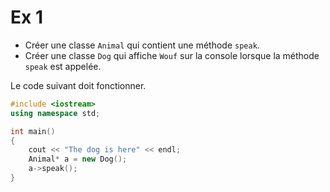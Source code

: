 # Ex 1

- Créer une classe `Animal` qui contient une méthode `speak`.
- Créer une classe `Dog` qui affiche `Wouf` sur la console lorsque la méthode  
  `speak` est appelée.

Le code suivant doit fonctionner.

```cpp
#include <iostream>
using namespace std;

int main()
{
    cout << "The dog is here" << endl;
    Animal* a = new Dog();
    a->speak();
}
```